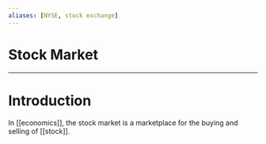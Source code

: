 ```yaml
---
aliases: [NYSE, stock exchange]
---
```

# Stock Market


---
# Introduction
In [[economics]], the stock market is a marketplace for the buying and selling of [[stock]].